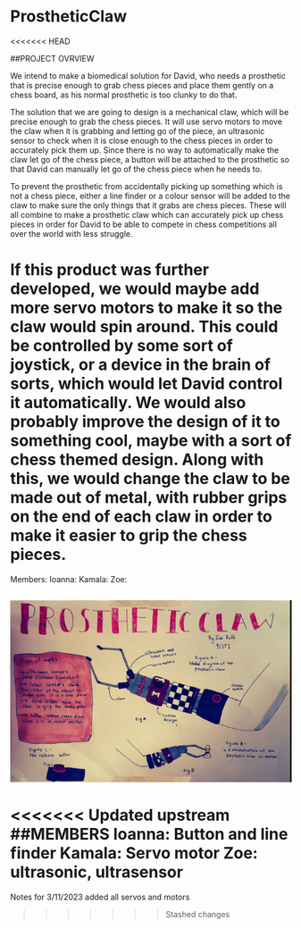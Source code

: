 # ProstheticClaw   
<<<<<<< HEAD

##PROJECT OVRVIEW 

We intend to make a biomedical solution for David, who needs a prosthetic that is precise enough to grab chess pieces and place them gently on a chess board, as his normal prosthetic is too clunky to do that. 

The solution that we are going to design is a mechanical claw, which will be precise enough to grab the chess pieces. It will use servo motors to move the claw when it is grabbing and letting go of the piece, an ultrasonic sensor to check when it is close enough to the chess pieces in order to accurately pick them up. Since there is no way to automatically make the claw let go of the chess piece, a button will be attached to the prosthetic so that David can manually let go of the chess piece when he needs to. 

To prevent the prosthetic from accidentally picking up something which is not a chess piece, either a line finder or a colour sensor will be added to the claw to make sure the only things that it grabs are chess pieces. These will all combine to make a prosthetic claw which can accurately pick up chess pieces in order for David to be able to compete in chess competitions all over the world with less struggle. 

If this product was further developed, we would maybe add more servo motors to make it so the claw would spin around. This could be controlled by some sort of joystick, or a device in the brain of sorts, which would let David control it automatically. We would also probably improve the design of it to something cool, maybe with a sort of chess themed design. Along with this, we would change the claw to be made out of metal, with rubber grips on the end of each claw in order to make it easier to grip the chess pieces.  
=======


Members: 
Ioanna: 
Kamala: 
Zoe: 

##
![the pictorial for our project](https://github.com/TempeHS/2024IST-BioMech-ProstheticClaw-Ioanna.S-Kamala.P-Zoe.R/blob/.workingdocuments/pictorial.png?raw=true)

<<<<<<< Updated upstream
##MEMBERS 
Ioanna: Button and line finder
Kamala: Servo motor
Zoe: ultrasonic, ultrasensor 
=======

Notes for 3/11/2023
added all servos and motors

>>>>>>> Stashed changes
